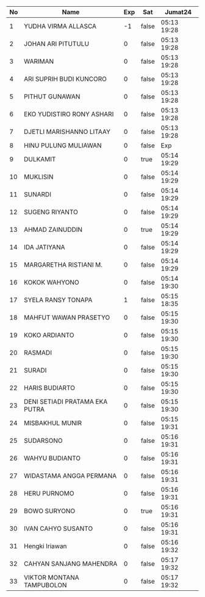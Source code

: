 | No | Name | Exp | Sat | Jumat24 |
|-----|-----|-----|-----|-----|
| 1 | YUDHA VIRMA ALLASCA | -1 | false | 05:13 19:28 |
| 2 | JOHAN ARI PITUTULU | 0 | false | 05:13 19:28 |
| 3 | WARIMAN | 0 | false | 05:13 19:28 |
| 4 | ARI SUPRIH BUDI KUNCORO | 0 | false | 05:13 19:28 |
| 5 | PITHUT GUNAWAN | 0 | false | 05:13 19:28 |
| 6 | EKO YUDISTIRO RONY ASHARI | 0 | false | 05:13 19:28 |
| 7 | DJETLI MARISHANNO LITAAY | 0 | false | 05:13 19:28 |
| 8 | HINU PULUNG MULIAWAN | 0 | false | Exp |
| 9 | DULKAMIT | 0 | true | 05:14 19:29 |
| 10 | MUKLISIN | 0 | false | 05:14 19:29 |
| 11 | SUNARDI | 0 | false | 05:14 19:29 |
| 12 | SUGENG RIYANTO | 0 | false | 05:14 19:29 |
| 13 | AHMAD ZAINUDDIN | 0 | true | 05:14 19:29 |
| 14 | IDA JATIYANA | 0 | false | 05:14 19:29 |
| 15 | MARGARETHA RISTIANI M. | 0 | false | 05:14 19:29 |
| 16 | KOKOK WAHYONO | 0 | false | 05:14 19:30 |
| 17 | SYELA RANSY TONAPA | 1 | false | 05:15 18:35 |
| 18 | MAHFUT WAWAN PRASETYO | 0 | false | 05:15 19:30 |
| 19 | KOKO ARDIANTO | 0 | false | 05:15 19:30 |
| 20 | RASMADI | 0 | false | 05:15 19:30 |
| 21 | SURADI | 0 | false | 05:15 19:30 |
| 22 | HARIS BUDIARTO | 0 | false | 05:15 19:30 |
| 23 | DENI SETIADI PRATAMA EKA PUTRA | 0 | false | 05:15 19:30 |
| 24 | MISBAKHUL MUNIR | 0 | false | 05:15 19:31 |
| 25 | SUDARSONO | 0 | false | 05:16 19:31 |
| 26 | WAHYU BUDIANTO | 0 | false | 05:16 19:31 |
| 27 | WIDASTAMA ANGGA PERMANA | 0 | false | 05:16 19:31 |
| 28 | HERU PURNOMO | 0 | false | 05:16 19:31 |
| 29 | BOWO SURYONO | 0 | true | 05:16 19:31 |
| 30 | IVAN CAHYO SUSANTO | 0 | false | 05:16 19:31 |
| 31 | Hengki Iriawan | 0 | false | 05:16 19:32 |
| 32 | CAHYAN SANJANG MAHENDRA | 0 | false | 05:17 19:32 |
| 33 | VIKTOR MONTANA TAMPUBOLON | 0 | false | 05:17 19:32 |
